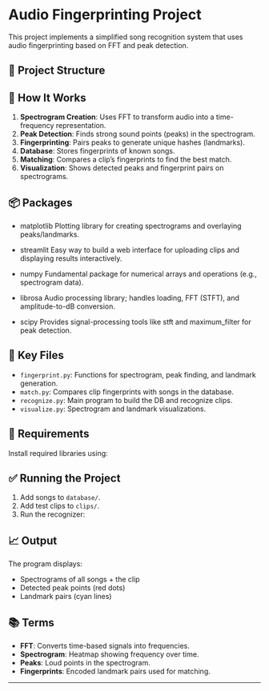 # Audio Fingerprinting Project

This project implements a simplified song recognition system that uses audio fingerprinting based on FFT and peak detection.

## 📁 Project Structure


## 🧠 How It Works

1. **Spectrogram Creation**: Uses FFT to transform audio into a time-frequency representation.
2. **Peak Detection**: Finds strong sound points (peaks) in the spectrogram.
3. **Fingerprinting**: Pairs peaks to generate unique hashes (landmarks).
4. **Database**: Stores fingerprints of known songs.
5. **Matching**: Compares a clip’s fingerprints to find the best match.
6. **Visualization**: Shows detected peaks and fingerprint pairs on spectrograms.

## 📦 Packages
- matplotlib
Plotting library for creating spectrograms and overlaying peaks/landmarks.

- streamlit
Easy way to build a web interface for uploading clips and displaying results interactively.

- numpy
Fundamental package for numerical arrays and operations (e.g., spectrogram data).

- librosa
Audio processing library; handles loading, FFT (STFT), and amplitude-to-dB conversion.

- scipy
Provides signal-processing tools like stft and maximum_filter for peak detection.

## 📌 Key Files

- `fingerprint.py`: Functions for spectrogram, peak finding, and landmark generation.
- `match.py`: Compares clip fingerprints with songs in the database.
- `recognize.py`: Main program to build the DB and recognize clips.
- `visualize.py`: Spectrogram and landmark visualizations.

## 🧪 Requirements

Install required libraries using:


## ✅ Running the Project

1. Add songs to `database/`.
2. Add test clips to `clips/`.
3. Run the recognizer:

## 📈 Output

The program displays:
- Spectrograms of all songs + the clip
- Detected peak points (red dots)
- Landmark pairs (cyan lines)

## 📚 Terms

- **FFT**: Converts time-based signals into frequencies.
- **Spectrogram**: Heatmap showing frequency over time.
- **Peaks**: Loud points in the spectrogram.
- **Fingerprints**: Encoded landmark pairs used for matching.

---

